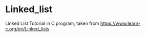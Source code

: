 # Linked_list
Linked List Tutorial in C program, taken from https://www.learn-c.org/en/Linked_lists
